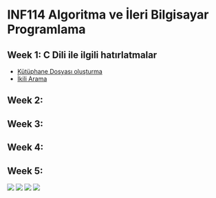 

# INF114 Algoritma ve İleri Bilgisayar Programlama

## Week 1: C Dili ile ilgili hatırlatmalar 
 - [Kütüphane Dosyası oluşturma](https://github.com/uzay00/GSU-Dersler/tree/main/INF114%20Algoritma%20ve%20%C4%B0leri%20Bilgisayar%20Programlama/Week1/K%C3%BCt%C3%BCphane)
 - [İkili Arama](https://github.com/uzay00/GSU-Dersler/tree/main/INF114%20Algoritma%20ve%20%C4%B0leri%20Bilgisayar%20Programlama/Week1/Match%20With%20Binary%20Search)
## Week 2:
## Week 3:
## Week 4:
## Week 5:

![](AlgoritmaAnalizi1)
![](AlgoritmaAnalizi2)
![](AlgoritmaAnalizi3)
![](MasterTeorem)
